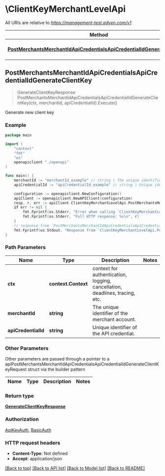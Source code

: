 # \ClientKeyMerchantLevelApi

All URIs are relative to *https://management-test.adyen.com/v1*

Method | HTTP request | Description
------------- | ------------- | -------------
[**PostMerchantsMerchantIdApiCredentialsApiCredentialIdGenerateClientKey**](ClientKeyMerchantLevelApi.md#PostMerchantsMerchantIdApiCredentialsApiCredentialIdGenerateClientKey) | **Post** /merchants/{merchantId}/apiCredentials/{apiCredentialId}/generateClientKey | Generate new client key



## PostMerchantsMerchantIdApiCredentialsApiCredentialIdGenerateClientKey

> GenerateClientKeyResponse PostMerchantsMerchantIdApiCredentialsApiCredentialIdGenerateClientKey(ctx, merchantId, apiCredentialId).Execute()

Generate new client key



### Example

```go
package main

import (
    "context"
    "fmt"
    "os"
    openapiclient "./openapi"
)

func main() {
    merchantId := "merchantId_example" // string | The unique identifier of the merchant account.
    apiCredentialId := "apiCredentialId_example" // string | Unique identifier of the API credential.

    configuration := openapiclient.NewConfiguration()
    apiClient := openapiclient.NewAPIClient(configuration)
    resp, r, err := apiClient.ClientKeyMerchantLevelApi.PostMerchantsMerchantIdApiCredentialsApiCredentialIdGenerateClientKey(context.Background(), merchantId, apiCredentialId).Execute()
    if err != nil {
        fmt.Fprintf(os.Stderr, "Error when calling `ClientKeyMerchantLevelApi.PostMerchantsMerchantIdApiCredentialsApiCredentialIdGenerateClientKey``: %v\n", err)
        fmt.Fprintf(os.Stderr, "Full HTTP response: %v\n", r)
    }
    // response from `PostMerchantsMerchantIdApiCredentialsApiCredentialIdGenerateClientKey`: GenerateClientKeyResponse
    fmt.Fprintf(os.Stdout, "Response from `ClientKeyMerchantLevelApi.PostMerchantsMerchantIdApiCredentialsApiCredentialIdGenerateClientKey`: %v\n", resp)
}
```

### Path Parameters


Name | Type | Description  | Notes
------------- | ------------- | ------------- | -------------
**ctx** | **context.Context** | context for authentication, logging, cancellation, deadlines, tracing, etc.
**merchantId** | **string** | The unique identifier of the merchant account. | 
**apiCredentialId** | **string** | Unique identifier of the API credential. | 

### Other Parameters

Other parameters are passed through a pointer to a apiPostMerchantsMerchantIdApiCredentialsApiCredentialIdGenerateClientKeyRequest struct via the builder pattern


Name | Type | Description  | Notes
------------- | ------------- | ------------- | -------------



### Return type

[**GenerateClientKeyResponse**](GenerateClientKeyResponse.md)

### Authorization

[ApiKeyAuth](../README.md#ApiKeyAuth), [BasicAuth](../README.md#BasicAuth)

### HTTP request headers

- **Content-Type**: Not defined
- **Accept**: application/json

[[Back to top]](#) [[Back to API list]](../README.md#documentation-for-api-endpoints)
[[Back to Model list]](../README.md#documentation-for-models)
[[Back to README]](../README.md)

